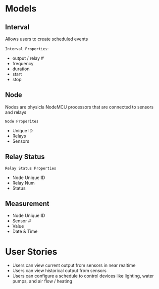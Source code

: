 # Models
## Interval
Allows users to create scheduled events

`Interval Properties`:
+ output / relay #
+ frequency
+ duration
+ start
+ stop

## Node
Nodes are physicla NodeMCU processors that are connected to sensors and relays

`Node Properites`
+ Unique ID
+ Relays
+ Sensors

## Relay Status
`Relay Status Properties`
+ Node Unique ID
+ Relay Num
+ Status

## Measurement
+ Node Unique ID
+ Sensor #
+ Value
+ Date & Time

# User Stories
+ Users can view current output from sensors in near realtime
+ Users can view historical output from sensors
+ Users can configure a schedule to control devices like lighting, water pumps, and air flow / heating

